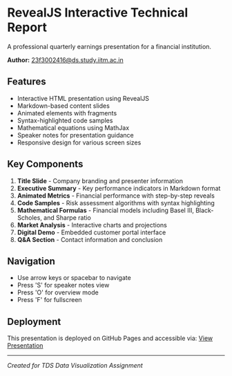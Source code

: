 # RevealJS Interactive Technical Report

A professional quarterly earnings presentation for a financial institution.

**Author:** 23f3002416@ds.study.iitm.ac.in

## Features

- Interactive HTML presentation using RevealJS
- Markdown-based content slides
- Animated elements with fragments
- Syntax-highlighted code samples
- Mathematical equations using MathJax
- Speaker notes for presentation guidance
- Responsive design for various screen sizes

## Key Components

1. **Title Slide** - Company branding and presenter information
2. **Executive Summary** - Key performance indicators in Markdown format
3. **Animated Metrics** - Financial performance with step-by-step reveals
4. **Code Samples** - Risk assessment algorithms with syntax highlighting
5. **Mathematical Formulas** - Financial models including Basel III, Black-Scholes, and Sharpe ratio
6. **Market Analysis** - Interactive charts and projections
7. **Digital Demo** - Embedded customer portal interface
8. **Q&A Section** - Contact information and conclusion

## Navigation

- Use arrow keys or spacebar to navigate
- Press 'S' for speaker notes view
- Press 'O' for overview mode
- Press 'F' for fullscreen

## Deployment

This presentation is deployed on GitHub Pages and accessible via:
[View Presentation](https://[USERNAME].github.io/revealjs-quarterly-report/)

---

*Created for TDS Data Visualization Assignment*